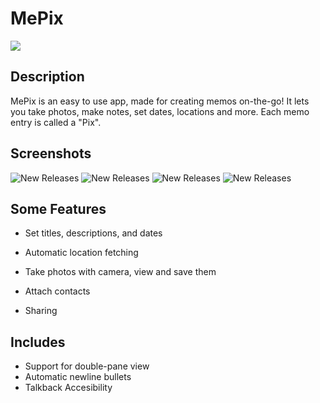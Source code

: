 # MePix

[<img src="https://play.google.com/intl/en_us/badges/images/badge_new.png">](https://play.google.com/store/apps/details?id=com.petertieu.android.mepix)

## Description
MePix is an easy to use app, made for creating memos on-the-go!
It lets you take photos, make notes, set dates, locations and more.
Each memo entry is called a "Pix".

## Screenshots
![New Releases](https://i.imgur.com/P7LCHwO.png?1 "List View")
![New Releases](https://i.imgur.com/pkpLPnb.png?2 "Detail View") ![New Releases](https://i.imgur.com/rSa0GS1.png?1 "Update Location")
![New Releases](https://i.imgur.com/Vkrd0Tq.png?2 "Double-pane View")



## Some Features

- Set titles, descriptions, and dates

- Automatic location fetching

- Take photos with camera, view and save them

- Attach contacts

- Sharing

## Includes

- Support for double-pane view
- Automatic newline bullets
- Talkback Accesibility

